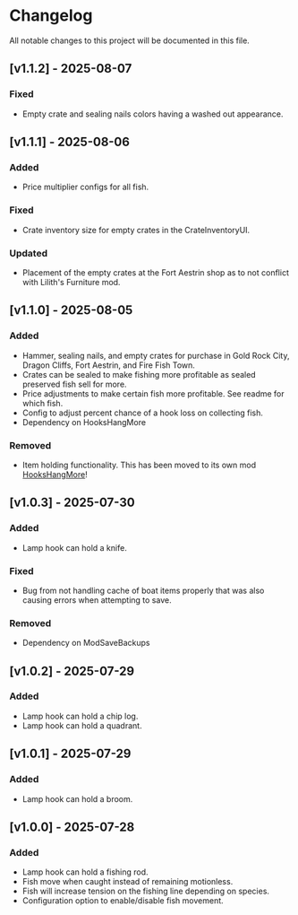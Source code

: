 # Changelog

All notable changes to this project will be documented in this file.

## [v1.1.2] - 2025-08-07

### Fixed
- Empty crate and sealing nails colors having a washed out appearance.

## [v1.1.1] - 2025-08-06

### Added
- Price multiplier configs for all fish.

### Fixed
- Crate inventory size for empty crates in the CrateInventoryUI.

### Updated
- Placement of the empty crates at the Fort Aestrin shop as to not conflict with Lilith's Furniture mod.

## [v1.1.0] - 2025-08-05

### Added
- Hammer, sealing nails, and empty crates for purchase in Gold Rock City, Dragon Cliffs, Fort Aestrin, and Fire Fish Town.
- Crates can be sealed to make fishing more profitable as sealed preserved fish sell for more.
- Price adjustments to make certain fish more profitable. See readme for which fish.
- Config to adjust percent chance of a hook loss on collecting fish.
- Dependency on HooksHangMore

### Removed
- Item holding functionality. This has been moved to its own mod [HooksHangMore](https://github.com/bryon82/SailwindHooksHangMore)!

## [v1.0.3] - 2025-07-30

### Added
- Lamp hook can hold a knife.

### Fixed
- Bug from not handling cache of boat items properly that was also causing errors when attempting to save.

### Removed
- Dependency on ModSaveBackups

## [v1.0.2] - 2025-07-29

### Added
- Lamp hook can hold a chip log.
- Lamp hook can hold a quadrant.

## [v1.0.1] - 2025-07-29

### Added
- Lamp hook can hold a broom.

## [v1.0.0] - 2025-07-28

### Added
- Lamp hook can hold a fishing rod.
- Fish move when caught instead of remaining motionless.
- Fish will increase tension on the fishing line depending on species.
- Configuration option to enable/disable fish movement.
